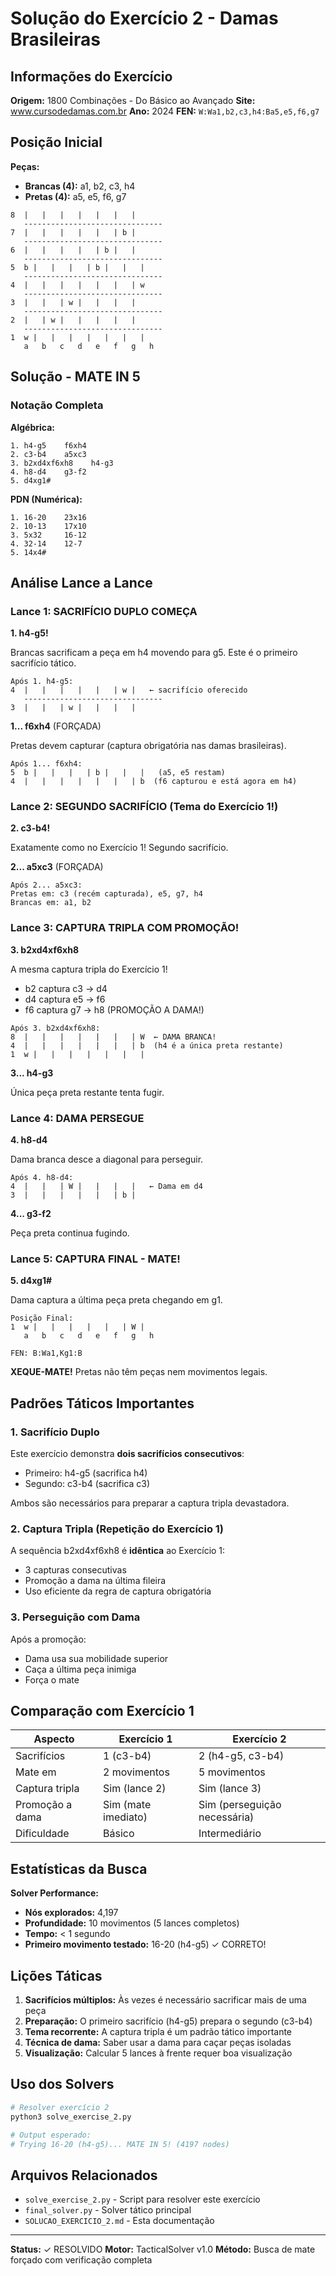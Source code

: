 # Solução do Exercício 2 - Damas Brasileiras

## Informações do Exercício

**Origem:** 1800 Combinações - Do Básico ao Avançado
**Site:** www.cursodedamas.com.br
**Ano:** 2024
**FEN:** `W:Wa1,b2,c3,h4:Ba5,e5,f6,g7`

## Posição Inicial

**Peças:**
- **Brancas (4):** a1, b2, c3, h4
- **Pretas (4):** a5, e5, f6, g7

```
8  |   |   |   |   |   |   |
   -------------------------------
7  |   |   |   |   |   | b |
   -------------------------------
6  |   |   |   |   | b |   |
   -------------------------------
5  b |   |   |   | b |   |   |
   -------------------------------
4  |   |   |   |   |   |   | w
   -------------------------------
3  |   |   | w |   |   |   |
   -------------------------------
2  |   | w |   |   |   |   |
   -------------------------------
1  w |   |   |   |   |   |   |
   a   b   c   d   e   f   g   h
```

## Solução - MATE IN 5

### Notação Completa

**Algébrica:**
```
1. h4-g5    f6xh4
2. c3-b4    a5xc3
3. b2xd4xf6xh8    h4-g3
4. h8-d4    g3-f2
5. d4xg1#
```

**PDN (Numérica):**
```
1. 16-20    23x16
2. 10-13    17x10
3. 5x32     16-12
4. 32-14    12-7
5. 14x4#
```

## Análise Lance a Lance

### Lance 1: SACRIFÍCIO DUPLO COMEÇA

**1. h4-g5!**

Brancas sacrificam a peça em h4 movendo para g5. Este é o primeiro sacrifício tático.

```
Após 1. h4-g5:
4  |   |   |   |   |   | w |   ← sacrifício oferecido
   -------------------------------
3  |   |   | w |   |   |   |
```

**1... f6xh4** (FORÇADA)

Pretas devem capturar (captura obrigatória nas damas brasileiras).

```
Após 1... f6xh4:
5  b |   |   |   | b |   |   |   (a5, e5 restam)
4  |   |   |   |   |   |   | b  (f6 capturou e está agora em h4)
```

### Lance 2: SEGUNDO SACRIFÍCIO (Tema do Exercício 1!)

**2. c3-b4!**

Exatamente como no Exercício 1! Segundo sacrifício.

**2... a5xc3** (FORÇADA)

```
Após 2... a5xc3:
Pretas em: c3 (recém capturada), e5, g7, h4
Brancas em: a1, b2
```

### Lance 3: CAPTURA TRIPLA COM PROMOÇÃO!

**3. b2xd4xf6xh8**

A mesma captura tripla do Exercício 1!
- b2 captura c3 → d4
- d4 captura e5 → f6
- f6 captura g7 → h8 (PROMOÇÃO A DAMA!)

```
Após 3. b2xd4xf6xh8:
8  |   |   |   |   |   |   | W  ← DAMA BRANCA!
4  |   |   |   |   |   |   | b  (h4 é a única preta restante)
1  w |   |   |   |   |   |   |
```

**3... h4-g3**

Única peça preta restante tenta fugir.

### Lance 4: DAMA PERSEGUE

**4. h8-d4**

Dama branca desce a diagonal para perseguir.

```
Após 4. h8-d4:
4  |   |   | W |   |   |   |   ← Dama em d4
3  |   |   |   |   |   | b |
```

**4... g3-f2**

Peça preta continua fugindo.

### Lance 5: CAPTURA FINAL - MATE!

**5. d4xg1#**

Dama captura a última peça preta chegando em g1.

```
Posição Final:
1  w |   |   |   |   |   | W |
   a   b   c   d   e   f   g   h

FEN: B:Wa1,Kg1:B
```

**XEQUE-MATE!** Pretas não têm peças nem movimentos legais.

## Padrões Táticos Importantes

### 1. Sacrifício Duplo
Este exercício demonstra **dois sacrifícios consecutivos**:
- Primeiro: h4-g5 (sacrifica h4)
- Segundo: c3-b4 (sacrifica c3)

Ambos são necessários para preparar a captura tripla devastadora.

### 2. Captura Tripla (Repetição do Exercício 1)
A sequência b2xd4xf6xh8 é **idêntica** ao Exercício 1:
- 3 capturas consecutivas
- Promoção a dama na última fileira
- Uso eficiente da regra de captura obrigatória

### 3. Perseguição com Dama
Após a promoção:
- Dama usa sua mobilidade superior
- Caça a última peça inimiga
- Força o mate

## Comparação com Exercício 1

| Aspecto | Exercício 1 | Exercício 2 |
|---------|-------------|-------------|
| Sacrifícios | 1 (c3-b4) | 2 (h4-g5, c3-b4) |
| Mate em | 2 movimentos | 5 movimentos |
| Captura tripla | Sim (lance 2) | Sim (lance 3) |
| Promoção a dama | Sim (mate imediato) | Sim (perseguição necessária) |
| Dificuldade | Básico | Intermediário |

## Estatísticas da Busca

**Solver Performance:**
- **Nós explorados:** 4,197
- **Profundidade:** 10 movimentos (5 lances completos)
- **Tempo:** < 1 segundo
- **Primeiro movimento testado:** 16-20 (h4-g5) ✓ CORRETO!

## Lições Táticas

1. **Sacrifícios múltiplos:** Às vezes é necessário sacrificar mais de uma peça
2. **Preparação:** O primeiro sacrifício (h4-g5) prepara o segundo (c3-b4)
3. **Tema recorrente:** A captura tripla é um padrão tático importante
4. **Técnica de dama:** Saber usar a dama para caçar peças isoladas
5. **Visualização:** Calcular 5 lances à frente requer boa visualização

## Uso dos Solvers

```bash
# Resolver exercício 2
python3 solve_exercise_2.py

# Output esperado:
# Trying 16-20 (h4-g5)... MATE IN 5! (4197 nodes)
```

## Arquivos Relacionados

- `solve_exercise_2.py` - Script para resolver este exercício
- `final_solver.py` - Solver tático principal
- `SOLUCAO_EXERCICIO_2.md` - Esta documentação

---

**Status:** ✓ RESOLVIDO
**Motor:** TacticalSolver v1.0
**Método:** Busca de mate forçado com verificação completa
